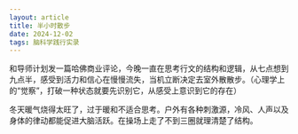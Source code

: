```yaml
---
layout: article
title: 半小时散步
date: 2024-12-02
tags: 脑科学践行实录
---
```

和导师计划发一篇哈佛商业评论，今晚一直在思考行文的结构和逻辑，从七点想到九点半，感受到活力和信心在慢慢流失，当机立断决定去室外散散步。（心理学上的“觉察”，打破一种状态就要先识别它，从感受上意识到它的存在）

冬天暖气烧得太旺了，过于暖和不适合思考。户外有各种刺激源，冷风、人声以及身体的律动都能促进大脑活跃。在操场上走了不到三圈就理清楚了结构。